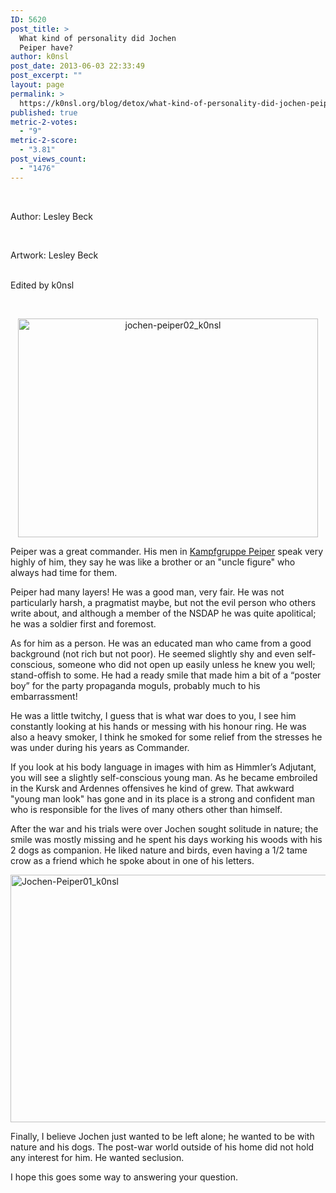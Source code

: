 ```yaml
---
ID: 5620
post_title: >
  What kind of personality did Jochen
  Peiper have?
author: k0nsl
post_date: 2013-06-03 22:33:49
post_excerpt: ""
layout: page
permalink: >
  https://k0nsl.org/blog/detox/what-kind-of-personality-did-jochen-peiper-have/
published: true
metric-2-votes:
  - "9"
metric-2-score:
  - "3.81"
post_views_count:
  - "1476"
---
```

&nbsp;

<div class="et-box et-shadow">
<div class="et-box-content"><p>Author:&nbsp;Lesley Beck</p>
<br class="none">
<p>Artwork: Lesley Beck</p>
<br class="none" />
Edited by k0nsl</p>
</div></div>


&nbsp;

<p style="text-align: center;"><a href="https://k0nsl.org/blog/k1/uploads/2013/06/jochen-peiper02_k0nsl.jpg"><img src="https://k0nsl.org/blog/k1/uploads/2013/06/jochen-peiper02_k0nsl.jpg" alt="jochen-peiper02_k0nsl" width="480" height="350" class="aligncenter size-full wp-image-5621" /></a></p>
Peiper was a great commander. His men in <a href="https://k0nsl.org/blog/detox/ss-standartenfuhrer-joachim-jochen-peiper-2/" target="_blank">Kampfgruppe Peiper</a> speak very highly of him, they say he was like a brother or an "uncle figure" who always had time for them.

Peiper had many layers! He was a good man, very fair. He was not particularly harsh, a pragmatist maybe, but not the evil person who others write about, and although a member of the NSDAP he was quite apolitical; he was a soldier first and foremost.

As for him as a person. He was an educated man who came from a good background (not rich but not poor). He seemed slightly shy and even self-conscious, someone who did not open up easily unless he knew you well; stand-offish to some. He had a ready smile that made him a bit of a “poster boy” for the party propaganda moguls, probably much to his embarrassment!

He was a little twitchy, I guess that is what war does to you, I see him constantly looking at his hands or messing with his honour ring. He was also a heavy smoker, I think he smoked for some relief from the stresses he was under during his years as Commander.

If you look at his body language in images with him as Himmler’s Adjutant, you will see a slightly self-conscious young man. As he became embroiled in the Kursk and Ardennes offensives he kind of grew. That awkward "young man look" has gone and in its place is a strong and confident man who is responsible for the lives of many others other than himself.

After the war and his trials were over Jochen sought solitude in nature; the smile was mostly missing and he spent his days working his woods with his 2 dogs as companion. He liked nature and birds, even having a 1/2 tame crow as a friend which he spoke about in one of his letters.

<a href="https://k0nsl.org/blog/k1/uploads/2013/06/Jochen-Peiper01_k0nsl1.jpg"><img src="https://k0nsl.org/blog/k1/uploads/2013/06/Jochen-Peiper01_k0nsl1.jpg" alt="Jochen-Peiper01_k0nsl" width="1200" height="396" class="aligncenter size-full wp-image-5662" /></a>

Finally, I believe Jochen just wanted to be left alone; he wanted to be with nature and his dogs. The post-war world outside of his home did not hold any interest for him. He wanted seclusion.

I hope this goes some way to answering your question.
<br class="none" />